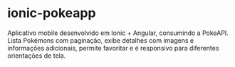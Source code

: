 # ionic-pokeapp
Aplicativo mobile desenvolvido em Ionic + Angular, consumindo a PokeAPI. Lista Pokémons com paginação, exibe detalhes com imagens e informações adicionais, permite favoritar e é responsivo para diferentes orientações de tela.
